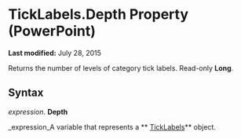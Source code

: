 
# TickLabels.Depth Property (PowerPoint)

 **Last modified:** July 28, 2015

Returns the number of levels of category tick labels. Read-only  **Long**.

## Syntax

 _expression_. **Depth**

 _expression_A variable that represents a  ** [TickLabels](2ba878bf-3a76-1350-2bd4-615c2520f042.md)** object.

